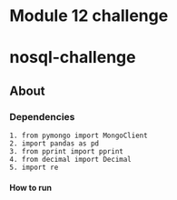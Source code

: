 # Module 12 challenge
# nosql-challenge


## About


### Dependencies
    1. from pymongo import MongoClient
    2. import pandas as pd
    3. from pprint import pprint
    4. from decimal import Decimal
    5. import re


#### How to run